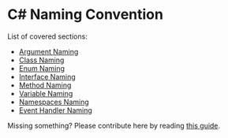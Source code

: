 # C# Naming Convention
List of covered sections:
* [Argument Naming](../csharp/argument-naming.md)
* [Class Naming](../csharp/class-naming.md)
* [Enum Naming](../csharp/enum-naming.md)
* [Interface Naming](../csharp/interface-naming.md)
* [Method Naming](../csharp/method-naming.md)
* [Variable Naming](../csharp/variable-naming.md)
* [Namespaces Naming](../csharp/namespaces-naming.md)
* [Event Handler Naming](../csharp/event-handler-naming.md)

Missing something? Please contribute here by reading [this guide](../docs/CONTRIBUTING.md).
